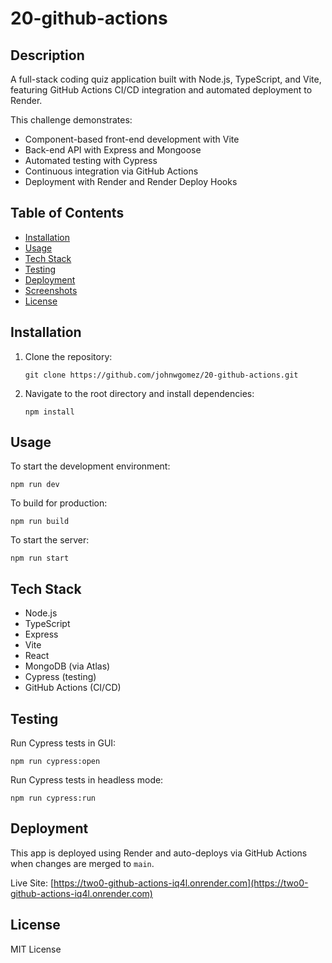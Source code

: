 # 20-github-actions

## Description

A full-stack coding quiz application built with Node.js, TypeScript, and Vite, featuring GitHub Actions CI/CD integration and automated deployment to Render.

This challenge demonstrates:
- Component-based front-end development with Vite
- Back-end API with Express and Mongoose
- Automated testing with Cypress
- Continuous integration via GitHub Actions
- Deployment with Render and Render Deploy Hooks

## Table of Contents

- [Installation](#installation)
- [Usage](#usage)
- [Tech Stack](#tech-stack)
- [Testing](#testing)
- [Deployment](#deployment)
- [Screenshots](#screenshots)
- [License](#license)

## Installation

1. Clone the repository:
   ```
   git clone https://github.com/johnwgomez/20-github-actions.git
   ```
2. Navigate to the root directory and install dependencies:
   ```
   npm install
   ```

## Usage

To start the development environment:
```
npm run dev
```

To build for production:
```
npm run build
```

To start the server:
```
npm run start
```

## Tech Stack

- Node.js
- TypeScript
- Express
- Vite
- React
- MongoDB (via Atlas)
- Cypress (testing)
- GitHub Actions (CI/CD)

## Testing

Run Cypress tests in GUI:
```
npm run cypress:open
```

Run Cypress tests in headless mode:
```
npm run cypress:run
```

## Deployment

This app is deployed using Render and auto-deploys via GitHub Actions when changes are merged to `main`.

Live Site: [https://two0-github-actions-iq4l.onrender.com](https://two0-github-actions-iq4l.onrender.com)


## License

MIT License

